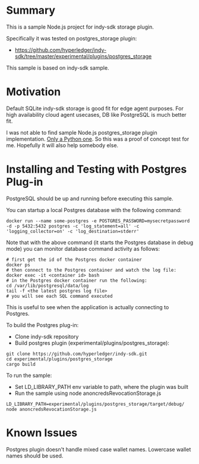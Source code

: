 # Summary
This is a sample Node.js project for indy-sdk storage plugin.

Specifically it was tested on postgres_storage plugin:
- https://github.com/hyperledger/indy-sdk/tree/master/experimental/plugins/postgres_storage

This sample is based on indy-sdk sample.


# Motivation
Default SQLite indy-sdk storage is good fit for edge agent purposes. For high availability cloud agent usecases, DB like PostgreSQL is much better fit.

I was not able to find sample Node.js postgres_storage plugin implementation. [Only a Python one](https://github.com/hyperledger/indy-sdk/blob/master/samples/python/src/getting_started.py). So this was a proof of concept test for me. Hopefully it will also help  somebody else. 

# Installing and Testing with Postgres Plug-in
PostgreSQL should be up and running before executing this sample.

You can startup a local Postgres database with the following command:

```
docker run --name some-postgres -e POSTGRES_PASSWORD=mysecretpassword -d -p 5432:5432 postgres -c 'log_statement=all' -c 'logging_collector=on' -c 'log_destination=stderr'
```

Note that with the above command (it starts the Postgres database in debug mode) you can monitor database command activity as follows:

```
# first get the id of the Postgres docker container
docker ps
# then connect to the Postgres container and watch the log file:
docker exec -it <container id> bash
# in the Postgres docker container run the following:
cd /var/lib/postgresql/data/log
tail -f <the latest postgres log file>
# you will see each SQL command executed
```

This is useful to see when the application is actually connecting to Postgres.

To build the Postgres plug-in:

- Clone indy-sdk repository
- Build postgres plugin (experimental/plugins/postgres_storage):

```
git clone https://github.com/hyperledger/indy-sdk.git
cd experimental/plugins/postgres_storage
cargo build
```

To run the sample:

- Set LD_LIBRARY_PATH env variable to path, where the plugin was built
- Run the sample using node anoncredsRevocationStorage.js
 

```
LD_LIBRARY_PATH=experimental/plugins/postgres_storage/target/debug/ node anoncredsRevocationStorage.js
```

# Known Issues
Postgres plugin doesn't handle mixed case wallet names. Lowercase wallet names should be used. 